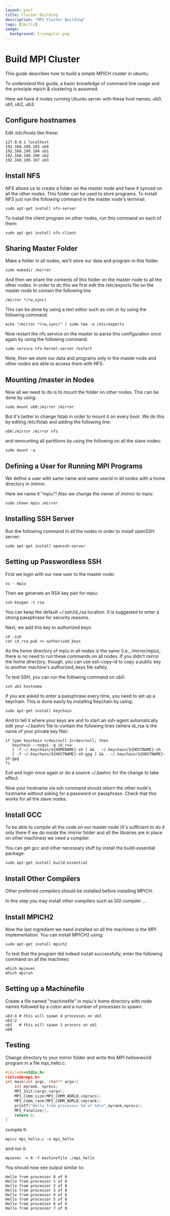 ```yaml
---
layout: post
title: Cluster Building
description: "MPI Cluster Building"
tags: [Skills]
image:
  background: triangular.png
---
```


# Build MPI Cluster

This guide describes how to build a simple MPICH cluster in ubuntu.

To understand this guide, a basic knowledge of command line usage and the principle mpich \& clustering is assumed.

Here we have 4 nodes running Ubuntu server with these host names: ub0, ub1, ub2, ub3.

## Configure hostnames
Edit _/etc/hosts_ like these:

	127.0.0.1 localhost
	192.168.109.103 ub0
	192.168.109.104 ub1
	192.168.109.106 ub2
	192.168.109.107 ub3

## Install NFS
*NFS* allows us to create a folder on the master node and have it synced on all the other nodes. This folder can be used to store programs. To install NFS just run the following command in the master node's terminal:

	sudo apt-get install nfs-server

To install the client program on other nodes, run this command on each of them:

	sudo apt-get install nfs-client

## Sharing Master Folder
Make a folder in all nodes, we'll store our data and program in this folder.

	sudo makedir /mirror

And then we share the contents of this folder on the master node to all the other nodes. In order to do this we first edit the /etc/exports file on the master node to contain the following line

	/mirror *(rw,sync)

This can be done by using a text editor such as vim or by using the following command:

	echo "/mirror *(rw,sync)" | sudo tee -a /etc/exports

Now restart the nfs service on the master to parse this configuration once again by using the following command:

	sudo service nfs-kernel-server restart

Note, then we store our data and programs only in the master node and other nodes are able to access them with NFS.

## Mounting /master in Nodes

Now all we need to do is to mount the folder on other nodes. This can be done by using:
	
	sudo mount ub0:/mirror /mirror

But it's better to change fstab in order to mount it on every boot. We do this by editing /etc/fstab and adding the following line:

	ub0:/mirror /mirror nfs

and remounting all partitions by using the following on all the slave nodes:

	sudo mount -a

## Defining a User for Running MPI Programs

We define a user with same name and same userid in all nodes with a home directory in /mirror.

Here we name it "mpiu"! Also we change the owner of /mirror to mpiu:

	sudo chown mpiu /mirror

## Installing SSH Server

Run the following command in all the nodes in order to install openSSH server:

	sudo apt-get install openssh-server

## Setting up Passwordless SSH 

First we login with our new user to the master node:

	su - mpiu

Then we generate an RSA key pair for mpiu:

	ssh-keygen -t rsa

You can keep the default ~/.ssh/id_rsa location. It is suggested to enter a strong passphrase for security reasons. 

Next, we add this key to authorized keys:

	cd .ssh
	cat id_rsa.pub >> authorized_keys

As the home directory of mpiu in all nodes is the same (i.e., /mirror/mpiu), there is no need to run these commands on all nodes. If you didn't mirror the home directory, though, you can use ssh-copy-id <hostname> to copy a public key to another machine's authorized_keys file safely.

To test SSH, you can run the following command on ub0:

	ssh ub1 hostname

If you are asked to enter a passphrase every time, you need to set up a keychain. This is done easily by installing Keychain by using:

	sudo apt-get install keychain

And to tell it where your keys are and to start an ssh-agent automatically edit your ~/.bashrc file to contain the following lines (where id_rsa is the name of your private key file):

	if type keychain >/dev/null 2>/dev/null; then
	   keychain --nogui -q id_rsa
	   [ -f ~/.keychain/${HOMENAME}-sh ] && . ~/.keychain/${HOSTNAME}-sh
	   [ -f ~/.keychain/${HOSTNAME}-sh-gpg ] && . ~/.keychain/${HOSTNAME}-sh-gpg
	fi

Exit and login once again or do a source ~/.bashrc for the change to take effect.

Now your hostname via ssh command should return the other node's hostname without asking for a password or passphrase. Check that this works for all the slave nodes.

## Install GCC

To be able to compile all the code on our master node (it's sufficient to do it only there if we do inside the /mirror folder and all the libraries are in place on other machines) we need a compiler.

You can get gcc and other necessary stuff by install the build-essential package:

	sudo apt-get install build-essential

## Install Other Compilers

Other preferred compilers should be installed before installing MPICH.

In this step you may install other compilers such as SGI compiler ...

## Install MPICH2

Now the last ingredient we need installed on all the machines is the MPI implementation. You can install MPICH2 using:

	sudo apt-get install mpich2

To test that the program did indeed install successfully, enter the following command on all the machines:

	which mpiexec
	which mpirun

## Setting up a Machinefile

Create a file named "machinefile" in mpiu's home directory with node names followed by a colon and a number of processes to spawn:

	ub3:4 # this will spawn 4 processes on ub3
	ub2:2
	ub1   # this will spawn 1 process on ub1
	ub0 

## Testing

Change directory to your  mirror folder and write this MPI hellowworld program in a file mpi_hello.c:

~~~C++
#include<stdio.h>
#inlcude<mpi.h>
int main(int argc, char** argv){
    int myrank, nprocs;
    MPI_Init(&argc,&argv);
    MPI_Comm_size(MPI_COMM_WORLD,&nprocs);
    MPI_Comm_rank(MPI_COMM_WORLD,&myrank);
    printf("Hello from processor %d of %d\n",myrank,nprocs);
    MPI_Finalize();
    return 0;
}
~~~

compile it:

	mpicc mpi_hello.c -o mpi_hello

and run it:

	mpiexec -n 8 -f machinefile ./mpi_hello

You should now see output similar to:

	Hello from processor 0 of 8
	Hello from processor 1 of 8
	Hello from processor 2 of 8
	Hello from processor 3 of 8
	Hello from processor 4 of 8
	Hello from processor 5 of 8
	Hello from processor 6 of 8
	Hello from processor 7 of 8



